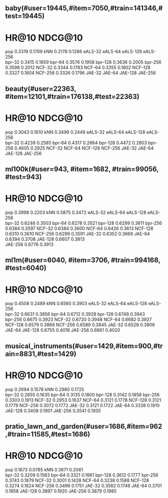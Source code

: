 ## baby(#user=19445,#item=7050,#train=141346,#test=19445)
 #	HR@10	NDCG@10
pop	0.3319	0.1769
kNN	0.2178	0.1286
eALS-32
eALS-64
eALS-128
eALS-256	
bpr-32	0.3415	0.1859
bpr-64	0.3576	0.1958
bpr-128	0.3636	0.2005
bpr-256	0.3598	0.2012
NCF-32	0.3344	0.1783
NCF-64	0.3355	0.1802
NCF-128	0.3327	0.1804
NCF-256	0.3326	0.1796
JAE-32
JAE-64
JAE-128
JAE-256


## beauty(#user=22363, #item=12101,#train=176138,#test=22363)
 #	HR@10	NDCG@10
pop	0.3043	0.1610
kNN	0.3499	0.2449
eALS-32
eALS-64
eALS-128
eALS-256	
bpr-32	0.4239	0.2585
bpr-64	0.4317	0.2664
bpr-128	0.4472	0.2803
bpr-256	0.4605	0.2925
NCF-32
NCF-64
NCF-128
NCF-256
JAE-32
JAE-64
JAE-128
JAE-256

## ml100k(#user=943, #item=1682, #train=99056, #test=943)
 #	HR@10	NDCG@10
pop	0.3998	0.2203
kNN	0.5875	0.3472
eALS-32
eALS-64
eALS-128
eALS-256	
bpr-32	0.6246	0.3503
bpr-64	0.6278	0.3521
bpr-128	0.6299	0.3611
bpr-256	0.6384	0.3597
NCF-32	0.6384	0.3600
NCF-64	0.6426	0.3613
NCF-128 0.6310	0.3610
NCF-256	0.6299	0.3591
JAE-32	0.6352	0.3669
JAE-64	0.6394	0.3708
JAE-128	0.6607	0.3813	
JAE-256	0.6776	0.3913

## ml1m(#user=6040, #item=3706, #train=994168, #test=6040)
 #	HR@10	NDCG@10
pop	0.4508	0.2489
kNN	0.6560	0.3903
eALS-32
eALS-64
eALS-128
eALS-256	
bpr-32	0.6631	0.3856
bpr-64	0.6712	0.3928
bpr-128	0.6748	0.3943	
bpr-256	0.6675	0.3923
NCF-32	0.6720	0.3948
NCF-64	0.6682	0.3927
NCF-128	0.6579	0.3868
NCF-256	0.6589	0.3845
JAE-32	0.6528	0.3806
JAE-64
JAE-128 0.6755 0.4018
JAE-256	0.6861	0.4020 

## musical_instruments(#user=1429,#item=900,#train=8831,#test=1429)
 #	HR@10	NDCG@10
pop	0.2694	0.1578
kNN	0.2960	0.1725	
bpr-32	0.2855	0.1635
bpr-64	0.3135	0.1800
bpr-128	0.3142	0.1858
bpr-256	0.3303	0.1913
NCF-32	0.2953	0.1637
NCF-64	0.3121	0.1778
NCF-128	0.3121	0.1779
NCF-256	0.3072	0.1772
JAE-32	0.3121	0.1722
JAE-64	0.3338	0.1910
JAE-128	0.3408	0.1901
JAE-256 0.3541	0.1935

## pratio_lawn_and_garden(#user=1686,#item=962,#train=11585,#test=1686)
 #	HR@10	NDCG@10
pop	0.1673	0.0785
kNN	0.3671	0.2061	
bpr-32	0.3209	0.1563
bpr-64	0.3321	0.1661
bpr-128	0.3612	0.1777
bpr-256	0.3743	0.1879
NCF-32	0.3001	0.1428
NCF-64	0.3238	0.1588
NCF-128	0.3274	0.1624
NCF-256	0.3499	0.1751
JAE-32	0.3582	0.1749
JAE-64	0.3701	0.1858
JAE-128 0.3897	0.1920
JAE-256 0.3879	0.1985
